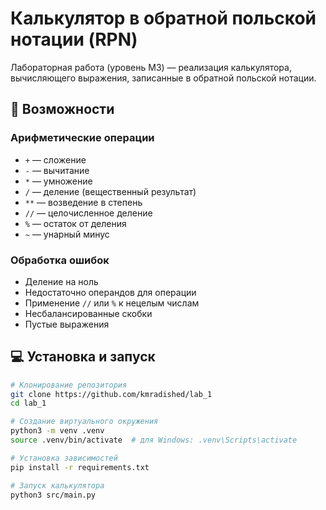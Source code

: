 # Калькулятор в обратной польской нотации (RPN)

Лабораторная работа (уровень M3) — реализация калькулятора, вычисляющего выражения, записанные в обратной польской нотации.

## 🚀 Возможности

### Арифметические операции
- `+` — сложение
- `-` — вычитание  
- `*` — умножение
- `/` — деление (вещественный результат)
- `**` — возведение в степень
- `//` — целочисленное деление
- `%` — остаток от деления
- `~` — унарный минус

### Обработка ошибок
- Деление на ноль
- Недостаточно операндов для операции
- Применение `//` или `%` к нецелым числам
- Несбалансированные скобки
- Пустые выражения

## 💻 Установка и запуск

```bash
# Клонирование репозитория
git clone https://github.com/kmradished/lab_1
cd lab_1

# Создание виртуального окружения
python3 -m venv .venv
source .venv/bin/activate  # для Windows: .venv\Scripts\activate

# Установка зависимостей
pip install -r requirements.txt

# Запуск калькулятора
python3 src/main.py